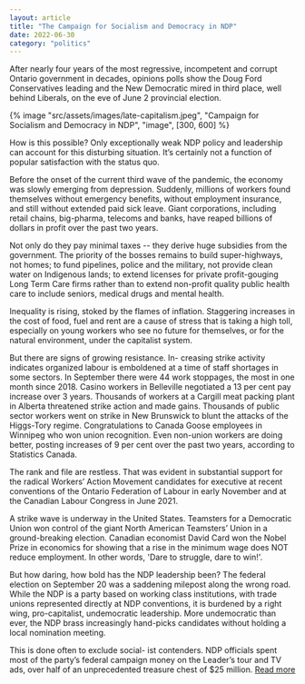 ```yaml
---
layout: article
title: "The Campaign for Socialism and Democracy in NDP"
date: 2022-06-30
category: "politics"
---
```


After nearly four years of the most regressive, incompetent and corrupt Ontario government in decades, opinions polls show the Doug Ford Conservatives leading and the New Democratic mired in third place, well behind Liberals, on the eve of June 2 provincial election.

<!-- excerpt -->

{% image "src/assets/images/late-capitalism.jpeg", "Campaign for Socialism and Democracy in NDP", "image", [300, 600] %}

How is this possible? Only exceptionally weak NDP policy and leadership can account for this disturbing situation. It’s certainly not a function of popular satisfaction with the status quo.

Before the onset of the current third wave of the pandemic, the economy was slowly emerging from depression. Suddenly, millions of workers found themselves without emergency benefits, without employment insurance, and still without extended paid sick leave. Giant corporations, including retail chains, big-pharma, telecoms and banks, have reaped billions of dollars in profit over the past two years.

Not only do they pay minimal taxes -- they derive huge subsidies from the government. The priority of the bosses remains to build super-highways, not homes; to fund pipelines, police and the military, not provide clean water on Indigenous lands; to extend licenses for private profit-gouging Long Term Care firms rather than to extend non-profit quality public health care to include seniors, medical drugs and mental health.

Inequality is rising, stoked by the flames of inflation. Staggering increases in the cost of food, fuel and rent are a cause of stress that is taking a high toll, especially on young workers who see no future for themselves, or for the natural environment, under the capitalist system.

But there are signs of growing resistance. In- creasing strike activity indicates organized labour is emboldened at a time of staff shortages in some sectors. In September there were 44 work stoppages, the most in one month since 2018. Casino workers in Belleville negotiated a 13 per cent pay increase over 3 years. Thousands of workers at a Cargill meat packing plant in Alberta threatened strike action and made gains. Thousands of public sector workers went on strike in New Brunswick to blunt the attacks of the Higgs-Tory regime. Congratulations to Canada Goose employees in Winnipeg who won union recognition. Even non-union workers are doing better, posting increases of 9 per cent over the past two years, according to Statistics Canada.

The rank and file are restless. That was evident in substantial support for the radical Workers’ Action Movement candidates for executive at recent conventions of the Ontario Federation of Labour in early November and at the Canadian Labour Congress in June 2021.

A strike wave is underway in the United States. Teamsters for a Democratic Union won control of the giant North American Teamsters’ Union in a ground-breaking election. Canadian economist David Card won the Nobel Prize in economics for showing that a rise in the minimum wage does NOT reduce employment. In other words, 'Dare to struggle, dare to win!'.

But how daring, how bold has the NDP leadership been? The federal election on September 20 was a saddening milepost along the wrong road. While the NDP is a party based on working class institutions, with trade unions represented directly at NDP conventions, it is burdened by a right wing, pro-capitalist, undemocratic leadership. More undemocratic than ever, the NDP brass increasingly hand-picks candidates without holding a local nomination meeting.

This is done often to exclude social- ist contenders. NDP officials spent most of the party’s federal campaign money on the Leader’s tour and TV ads, over half of an unprecedented treasure chest of $25 million. [Read more](https://ndpsocialists.ca/wp-content/uploads/2022/02/turn-left-winter-2022-3.pdf)
